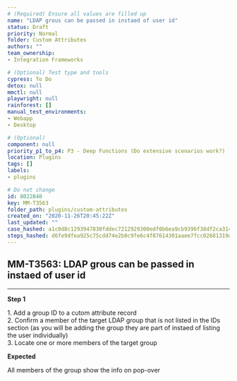 ```yaml
---
# (Required) Ensure all values are filled up
name: "LDAP grous can be passed in instaed of user id"
status: Draft
priority: Normal
folder: Custom Attributes
authors: ""
team_ownership: 
- Integration Frameworks

# (Optional) Test type and tools
cypress: To Do
detox: null
mmctl: null
playwright: null
rainforest: []
manual_test_environments: 
- Webapp
- Desktop

# (Optional)
component: null
priority_p1_to_p4: P3 - Deep Functions (Do extensive scenarios work?)
location: Plugins
tags: []
labels: 
- plugins

# Do not change
id: 8022840
key: MM-T3563
folder_path: plugins/custom-attributes
created_on: "2020-11-26T20:45:22Z"
last_updated: ""
case_hashed: a1c0d8c1293947830fddec7212929300edf0b6ea9cb9396f38df2ca3142ab6a79796f8087b41a25f4838942193b846a3
steps_hashed: d6fe9dfea925c75cdd74e2b8c9fe6c4f87614301aaee7fcc02681319dfe24615eaeaf5fd055f72a60c9358b0791d0c7a
---
```


## MM-T3563: LDAP grous can be passed in instaed of user id

---

**Step 1**

1\. Add a group ID to a cutom attribute record\
2\. Confirm a member of the target LDAP group that is not listed in the IDs section (as you will be adding the group they are part of instaed of listing the user individually)\
3\. Locate one or more members of the target group

**Expected**

All members of the group show the info on pop-over
